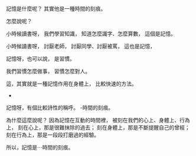 
記憶是什麼呢？
其實他是一種時間的刻痕。

怎麼說呢？

小時候讀書呀，
我們學習知識，
知道怎麼識字、怎麼算數，
這個是記憶。

小時候讀書呀，
討厭老師，
討厭同學、討厭被罵，
這也是記憶，

記憶呀，也可以說，
是習慣。

我們習慣怎麼做事，
習慣怎麼對人。

這，其實就是一種記憶作用在身體上，
比較快速的方法。

-
記憶呀，有個比較詩性的稱呼。
-時間的刻痕。

為什麼這麼說呢？
因為記憶在互動的時間裡，
被刻在我們的心上、身體上、行為上，
刻在心上，那是很難抹除的過去；
刻在身體上，那是不斷提醒自己的曾經；
刻在行為上，那是一段段打磨過的經驗。

所以，記憶是⋯時間的刻痕。